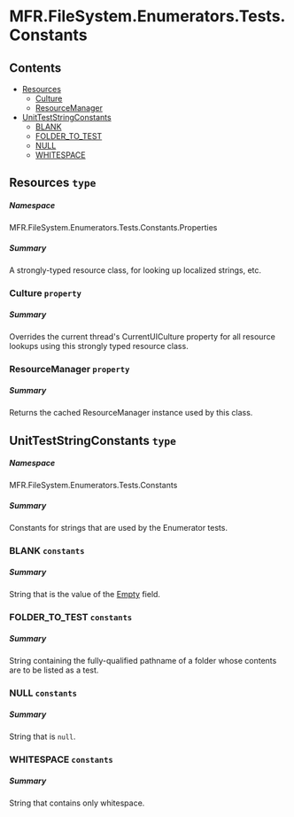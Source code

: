 <a name='assembly'></a>
# MFR.FileSystem.Enumerators.Tests.Constants

## Contents

- [Resources](#T-MFR-FileSystem-Enumerators-Tests-Constants-Properties-Resources 'MFR.FileSystem.Enumerators.Tests.Constants.Properties.Resources')
  - [Culture](#P-MFR-FileSystem-Enumerators-Tests-Constants-Properties-Resources-Culture 'MFR.FileSystem.Enumerators.Tests.Constants.Properties.Resources.Culture')
  - [ResourceManager](#P-MFR-FileSystem-Enumerators-Tests-Constants-Properties-Resources-ResourceManager 'MFR.FileSystem.Enumerators.Tests.Constants.Properties.Resources.ResourceManager')
- [UnitTestStringConstants](#T-MFR-FileSystem-Enumerators-Tests-Constants-UnitTestStringConstants 'MFR.FileSystem.Enumerators.Tests.Constants.UnitTestStringConstants')
  - [BLANK](#F-MFR-FileSystem-Enumerators-Tests-Constants-UnitTestStringConstants-BLANK 'MFR.FileSystem.Enumerators.Tests.Constants.UnitTestStringConstants.BLANK')
  - [FOLDER_TO_TEST](#F-MFR-FileSystem-Enumerators-Tests-Constants-UnitTestStringConstants-FOLDER_TO_TEST 'MFR.FileSystem.Enumerators.Tests.Constants.UnitTestStringConstants.FOLDER_TO_TEST')
  - [NULL](#F-MFR-FileSystem-Enumerators-Tests-Constants-UnitTestStringConstants-NULL 'MFR.FileSystem.Enumerators.Tests.Constants.UnitTestStringConstants.NULL')
  - [WHITESPACE](#F-MFR-FileSystem-Enumerators-Tests-Constants-UnitTestStringConstants-WHITESPACE 'MFR.FileSystem.Enumerators.Tests.Constants.UnitTestStringConstants.WHITESPACE')

<a name='T-MFR-FileSystem-Enumerators-Tests-Constants-Properties-Resources'></a>
## Resources `type`

##### Namespace

MFR.FileSystem.Enumerators.Tests.Constants.Properties

##### Summary

A strongly-typed resource class, for looking up localized strings, etc.

<a name='P-MFR-FileSystem-Enumerators-Tests-Constants-Properties-Resources-Culture'></a>
### Culture `property`

##### Summary

Overrides the current thread's CurrentUICulture property for all
  resource lookups using this strongly typed resource class.

<a name='P-MFR-FileSystem-Enumerators-Tests-Constants-Properties-Resources-ResourceManager'></a>
### ResourceManager `property`

##### Summary

Returns the cached ResourceManager instance used by this class.

<a name='T-MFR-FileSystem-Enumerators-Tests-Constants-UnitTestStringConstants'></a>
## UnitTestStringConstants `type`

##### Namespace

MFR.FileSystem.Enumerators.Tests.Constants

##### Summary

Constants for strings that are used by the Enumerator tests.

<a name='F-MFR-FileSystem-Enumerators-Tests-Constants-UnitTestStringConstants-BLANK'></a>
### BLANK `constants`

##### Summary

String that is the value of the [Empty](http://msdn.microsoft.com/query/dev14.query?appId=Dev14IDEF1&l=EN-US&k=k:System.String.Empty 'System.String.Empty') field.

<a name='F-MFR-FileSystem-Enumerators-Tests-Constants-UnitTestStringConstants-FOLDER_TO_TEST'></a>
### FOLDER_TO_TEST `constants`

##### Summary

String containing the fully-qualified pathname of a folder whose contents are
to be listed as a test.

<a name='F-MFR-FileSystem-Enumerators-Tests-Constants-UnitTestStringConstants-NULL'></a>
### NULL `constants`

##### Summary

String that is `null`.

<a name='F-MFR-FileSystem-Enumerators-Tests-Constants-UnitTestStringConstants-WHITESPACE'></a>
### WHITESPACE `constants`

##### Summary

String that contains only whitespace.
